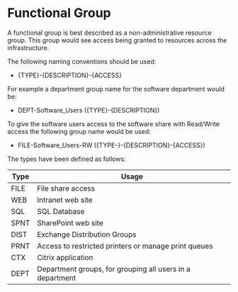# Functional Group
A functional group is best described as a non-administrative resource group. This group would see access being granted to resources across the infrastructure.

The following naming conventions should be used:
* {TYPE}-{DESCRIPTION}-{ACCESS}

For example a department group name for the software department would be:
* DEPT-Software_Users ({TYPE}-{DESCRIPTION})

To give the software users access to the software share with Read/Write access the following group name would be used:
* FILE-Software_Users-RW ({TYPE-}-{DESCRIPTION}-{ACCESS})

The types have been defined as follows:

|Type|Usage|
|---|---|
|FILE|File share access|
|WEB|Intranet web site|
|SQL|SQL Database|
|SPNT|SharePoint web site|
|DIST|Exchange Distribution Groups|
|PRNT|Access to restricted printers or manage print queues|
|CTX|Citrix application|
|DEPT|Department groups, for grouping all users in a department|
